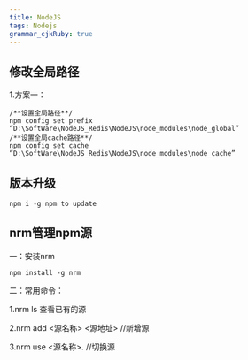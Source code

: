 ```yaml
---
title: NodeJS
tags: Nodejs
grammar_cjkRuby: true
---
```


## 修改全局路径
1.方案一：

```
/**设置全局路径**/
npm config set prefix “D:\SoftWare\NodeJS_Redis\NodeJS\node_modules\node_global”
/**设置全局cache路径**/
npm config set cache “D:\SoftWare\NodeJS_Redis\NodeJS\node_modules\node_cache”
```
## 版本升级
```
npm i -g npm to update
```

## nrm管理npm源

一：安装nrm
```
npm install -g nrm
```
二：常用命令： 

1.nrm ls 查看已有的源 

2.nrm add <源名称> <源地址>  //新增源 

3.nrm use <源名称>.  //切换源